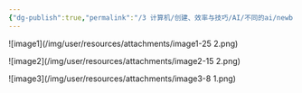 ```yaml
---
{"dg-publish":true,"permalink":"/3 计算机/创建、效率与技巧/AI/不同的ai/newbing/New bing的自我意识/","title":"New bing的自我意识","tags":["category/AI"]}
---
```



![image1](/img/user/resources/attachments/image1-25 2.png)

![image2](/img/user/resources/attachments/image2-15 2.png)

![image3](/img/user/resources/attachments/image3-8 1.png)